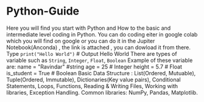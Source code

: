 # Python-Guide
Here you will find you start with Python and How to the basic and intermediate level coding in Python. 
You can do coding eiter in google colab which you will find on google or you can do it in the Jupiter Notebook(Anconda) , the link is attached , you can dowload it from there.
Type `print("Hello World")` # Output Hello World
There are types of variable such as `String`, `Integer`, `Float`, `Boolean`
Example of these variable are: name = "Ravindar"  #string
                               age = 25           # Integer
                               height = 5.7       # Float
                               is_student = True  # Boolean
Basic Data Structure : List(Ordered, Mutuable), Tuple(Ordered, Immutable), Dictionaries(Key value pairs), Conditional Statements, Loops, Functions, Reading & Writing Files, Working with libraries, Exception Handling.
Common libraries: NumPy, Pandas, Matplotlib.
